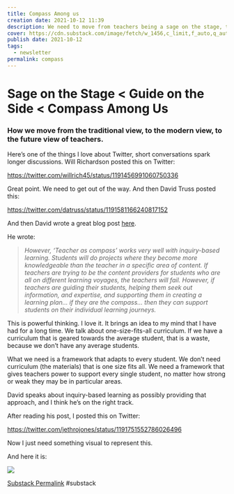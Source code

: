 ```yaml
---
title: Compass Among us
creation date: 2021-10-12 11:39
description: We need to move from teachers being a sage on the stage, to being a compass among us.
cover: https://cdn.substack.com/image/fetch/w_1456,c_limit,f_auto,q_auto:good,fl_progressive:steep/https%3A%2F%2Fbucketeer-e05bbc84-baa3-437e-9518-adb32be77984.s3.amazonaws.com%2Fpublic%2Fimages%2F315f9765-3d6c-4885-815c-2ecc9a9d8bd0_2000x909.png
publish date: 2021-10-12
tags:
  - newsletter
permalink: compass
---
```

# Sage on the Stage < Guide on the Side < Compass Among Us
### How we move from the traditional view, to the modern view, to the future view of teachers.

Here’s one of the things I love about Twitter, short conversations spark longer discussions. Will Richardson posted this on Twitter:

https://twitter.com/willrich45/status/1191456991060750336

Great point. We need to get out of the way. And then David Truss posted this:

https://twitter.com/datruss/status/1191581166240817152


And then David wrote a great blog post [here](http://pairadimes.davidtruss.com/teacher-as-compass/).

He wrote:

> _However, ‘Teacher as compass’ works very well with inquiry-based learning. Students will do projects where they become more knowledgeable than the teacher in a specific area of content. If teachers are trying to be the content providers for students who are all on different learning voyages, the teachers will fail. However, if teachers are guiding their students, helping them seek out information, and expertise, and supporting them in creating a learning plan… if they are the compass… then they can support students on their individual learning journeys._

This is powerful thinking. I love it. It brings an idea to my mind that I have had for a long time. We talk about one-size-fits-all curriculum. If we have a curriculum that is geared towards the average student, that is a waste, because we don’t have any average students.

What we need is a framework that adapts to every student. We don’t need curriculum (the materials) that is one size fits all. We need a framework that gives teachers power to support every single student, no matter how strong or weak they may be in particular areas.

David speaks about inquiry-based learning as possibly providing that approach, and I think he’s on the right track.

After reading his post, I posted this on Twitter:

https://twitter.com/jethrojones/status/1191751552786026496

Now I just need something visual to represent this.

And here it is:

<img src="{{ site.baseurl }}/assets/compass.png"/>

[Substack Permalink](https://jethrojones.substack.com/p/sage-on-the-stage-guide-on-the-side)
#substack 
